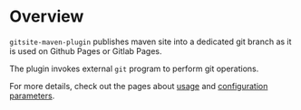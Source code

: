 # Overview

`gitsite-maven-plugin` publishes maven site into a dedicated git branch as it is used on Github Pages or Gitlab Pages.

The plugin invokes external `git` program to perform git operations.

For more details, check out the pages about [usage](usage.html) and [configuration parameters](deploy-mojo.html).
